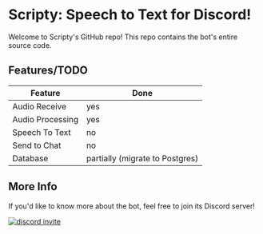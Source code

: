 # Scripty: Speech to Text for Discord!

Welcome to Scripty's GitHub repo! This repo contains the bot's entire source code.

## Features/TODO

| Feature | Done |
| --- | --- |
| Audio Receive | yes |
| Audio Processing | yes |
| Speech To Text | no |
| Send to Chat | no |
| Database | partially (migrate to Postgres) |

## More Info

If you'd like to know more about the bot, feel free to join its Discord server!

[![discord invite](https://img.shields.io/discord/675390855716274216?logo=discord&style=for-the-badge)](https://discord.gg/xSpNJSjNhq)
